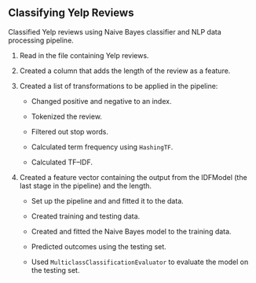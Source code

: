 ## Classifying Yelp Reviews

Classified Yelp reviews using Naive Bayes classifier and NLP data processing pipeline.

1. Read in the file containing Yelp reviews.

2. Created a column that adds the length of the review as a feature.

3. Created a list of transformations to be applied in the pipeline:

   * Changed positive and negative to an index.

   * Tokenized the review.

   * Filtered out stop words.

   * Calculated term frequency using `HashingTF`.

   * Calculated TF–IDF.

4. Created a feature vector containing the output from the IDFModel (the last stage in the pipeline) and the length.

   * Set up the pipeline and and fitted it to the data.

   * Created training and testing data.

   * Created and fitted the Naive Bayes model to the training data.

   * Predicted outcomes using the testing set.

   * Used `MulticlassClassificationEvaluator` to evaluate the model on the testing set.
